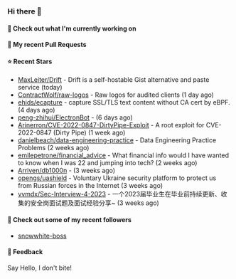 ### Hi there 👋

#### 👷 Check out what I'm currently working on

#### 🔨 My recent Pull Requests


#### ⭐ Recent Stars

- [MaxLeiter/Drift](https://github.com/MaxLeiter/Drift) - Drift is a self-hostable Gist alternative and paste service (today)
- [ContractWolf/raw-logos](https://github.com/ContractWolf/raw-logos) - Raw logos for audited clients (1 day ago)
- [ehids/ecapture](https://github.com/ehids/ecapture) - capture SSL/TLS text content without CA cert by eBPF. (4 days ago)
- [peng-zhihui/ElectronBot](https://github.com/peng-zhihui/ElectronBot) -  (6 days ago)
- [Arinerron/CVE-2022-0847-DirtyPipe-Exploit](https://github.com/Arinerron/CVE-2022-0847-DirtyPipe-Exploit) - A root exploit for CVE-2022-0847 (Dirty Pipe) (1 week ago)
- [danielbeach/data-engineering-practice](https://github.com/danielbeach/data-engineering-practice) - Data Engineering Practice Problems (2 weeks ago)
- [emilepetrone/financial_advice](https://github.com/emilepetrone/financial_advice) - What financial info would I have wanted to know when I was 22 and jumping into tech? (2 weeks ago)
- [Arriven/db1000n](https://github.com/Arriven/db1000n) -  (3 weeks ago)
- [opengs/uashield](https://github.com/opengs/uashield) - Voluntary Ukraine security platform to protect us from Russian forces in the Internet (3 weeks ago)
- [vvmdx/Sec-Interview-4-2023](https://github.com/vvmdx/Sec-Interview-4-2023) - 一个2023届毕业生在毕业前持续更新、收集的安全岗面试题及面试经验分享~ (3 weeks ago)

#### 👯 Check out some of my recent followers

- [snowwhite-boss](https://github.com/snowwhite-boss)

#### 💬 Feedback

Say Hello, I don't bite!